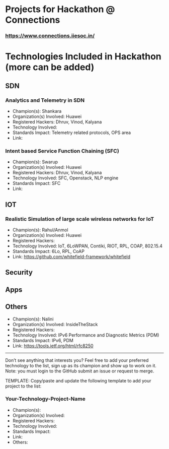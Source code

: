 # Projects for Hackathon @ Connections
### https://www.connections.iiesoc.in/

# Technologies Included in Hackathon (more can be added)

## SDN
### Analytics and Telemetry in SDN
- Champion(s): Shankara 
- Organization(s) Involved: Huawei
- Registered Hackers: Dhruv, Vinod, Kalyana
- Technology Involved: 
- Standards Impact: Telemetry related protocols, OPS area
- Link: 

### Intent based Service Function Chaining (SFC) 
- Champion(s): Swarup 
- Organization(s) Involved: Huawei
- Registered Hackers: Dhruv, Vinod, Kalyana
- Technology Involved: SFC, Openstack, NLP engine
- Standards Impact: SFC 
- Link: 

## IOT
### Realistic Simulation of large scale wireless networks for IoT
- Champion(s): Rahul/Anmol
- Organization(s) Involved: Huawei
- Registered Hackers: 
- Technology Involved: IoT, 6LoWPAN, Contiki, RIOT, RPL, COAP, 802.15.4
- Standards Impact: 6Lo, RPL, CoAP
- Link: https://github.com/whitefield-framework/whitefield

## Security

## Apps

## Others
- Champion(s): Nalini
- Organization(s) Involved: InsideTheStack
- Registered Hackers: 
- Technology Involved: IPv6 Performance and Diagnostic Metrics (PDM)
- Standards Impact: IPv6, PDM
- Link: https://tools.ietf.org/html/rfc8250


---
Don’t see anything that interests you? Feel free to add your preferred technology to the list, sign up as its champion and show up to work on it. 
Note: you must login to the GitHub submit an issue or request to merge. 

TEMPLATE: Copy/paste and update the following template to add your project to the list:

### Your-Technology-Project-Name
- Champion(s): 
- Organization(s) Involved: 
- Registered Hackers: 
- Technology Involved: 
- Standards Impact:
- Link: 
- Others:

